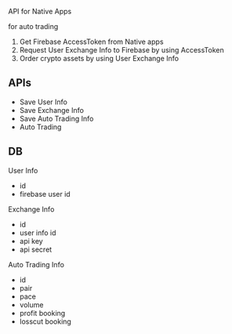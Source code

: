 API for Native Apps

for auto trading

1. Get Firebase AccessToken from Native apps
2. Request User Exchange Info to Firebase by using AccessToken
3. Order crypto assets by using User Exchange Info

## APIs

- Save User Info
- Save Exchange Info
- Save Auto Trading Info
- Auto Trading

## DB

User Info

- id
- firebase user id

Exchange Info

- id
- user info id
- api key
- api secret

Auto Trading Info

- id
- pair
- pace
- volume
- profit booking
- losscut booking
